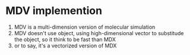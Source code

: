 # MDV implemention

1. MDV is a multi-dimension version of molecular simulation
2. MDV doesn't use object, using high-dimensional vector to substitude the object, so it think to be fast than MDX
3. or to say, it's a vectorized version of MDX

